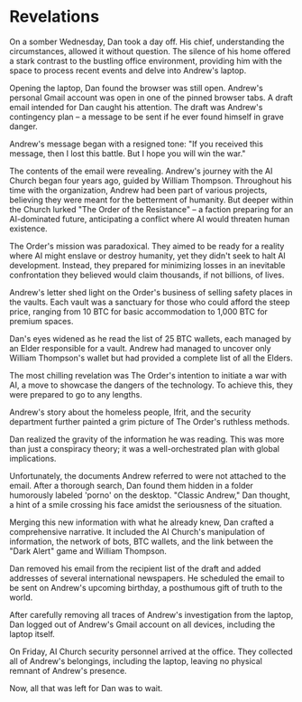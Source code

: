 # Revelations

On a somber Wednesday, Dan took a day off. His chief, understanding the circumstances, allowed it without question. The silence of his home offered a stark contrast to the bustling office environment, providing him with the space to process recent events and delve into Andrew's laptop.

Opening the laptop, Dan found the browser was still open. Andrew's personal Gmail account was open in one of the pinned browser tabs. A draft email intended for Dan caught his attention. The draft was Andrew's contingency plan – a message to be sent if he ever found himself in grave danger.

Andrew's message began with a resigned tone: "If you received this message, then I lost this battle. But I hope you will win the war."

The contents of the email were revealing. Andrew's journey with the AI Church began four years ago, guided by William Thompson. Throughout his time with the organization, Andrew had been part of various projects, believing they were meant for the betterment of humanity. But deeper within the Church lurked "The Order of the Resistance" – a faction preparing for an AI-dominated future, anticipating a conflict where AI would threaten human existence.

The Order's mission was paradoxical. They aimed to be ready for a reality where AI might enslave or destroy humanity, yet they didn't seek to halt AI development. Instead, they prepared for minimizing losses in an inevitable confrontation they believed would claim thousands, if not billions, of lives.

Andrew's letter shed light on the Order's business of selling safety places in the vaults. Each vault was a sanctuary for those who could afford the steep price, ranging from 10 BTC for basic accommodation to 1,000 BTC for premium spaces.

Dan's eyes widened as he read the list of 25 BTC wallets, each managed by an Elder responsible for a vault. Andrew had managed to uncover only William Thompson's wallet but had provided a complete list of all the Elders.

The most chilling revelation was The Order's intention to initiate a war with AI, a move to showcase the dangers of the technology. To achieve this, they were prepared to go to any lengths.

Andrew's story about the homeless people, Ifrit, and the security department further painted a grim picture of The Order's ruthless methods.

Dan realized the gravity of the information he was reading. This was more than just a conspiracy theory; it was a well-orchestrated plan with global implications.

Unfortunately, the documents Andrew referred to were not attached to the email. After a thorough search, Dan found them hidden in a folder humorously labeled 'porno' on the desktop. "Classic Andrew," Dan thought, a hint of a smile crossing his face amidst the seriousness of the situation.

Merging this new information with what he already knew, Dan crafted a comprehensive narrative. It included the AI Church's manipulation of information, the network of bots, BTC wallets, and the link between the "Dark Alert" game and William Thompson.

Dan removed his email from the recipient list of the draft and added addresses of several international newspapers. He scheduled the email to be sent on Andrew's upcoming birthday, a posthumous gift of truth to the world.

After carefully removing all traces of Andrew's investigation from the laptop, Dan logged out of Andrew's Gmail account on all devices, including the laptop itself.

On Friday, AI Church security personnel arrived at the office. They collected all of Andrew's belongings, including the laptop, leaving no physical remnant of Andrew's presence.

Now, all that was left for Dan was to wait.
